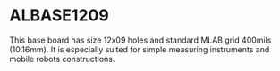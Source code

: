 <!--- module --->
# ALBASE1209
<!--- Emodule --->


<!--- description --->This base board has size 12x09 holes and standard MLAB grid 400mils (10.16mm). It is especially suited for simple measuring instruments and mobile robots constructions. <!--- Edescription --->
            
